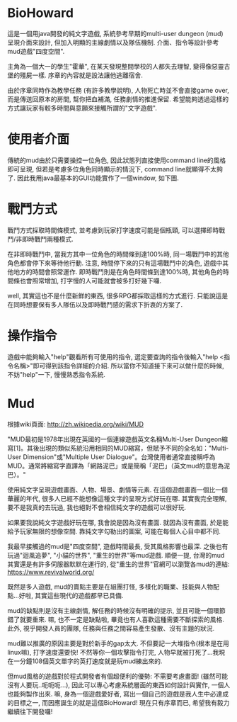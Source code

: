 # BioHoward
這是一個用java開發的純文字遊戲, 系統參考早期的multi-user dungeon (mud) 呈現介面來設計, 但加入明顯的主線劇情以及隊伍機制. 介面、指令等設計參考mud遊戲"四度空間".

主角為一個大一的學生"霍華", 在某天發現整間學校的人都失去理智, 變得像惡靈古堡的殭屍一樣. 序章的內容就是設法讓他逃離宿舍. 

由於序章同時作為教學任務 (有許多教學說明), 人物死亡時並不會直接game over, 而是傳送回原本的房間, 幫你把血補滿, 任務劇情的推進保留. 希望能夠透過這樣的方式讓玩家有較多時間與意願來接觸所謂的"文字遊戲".

# 使用者介面
傳統的mud由於只需要操控一位角色, 因此狀態列直接使用command line的風格即可呈現, 但若是考慮多位角色同時顯示的情況下, command line就顯得不太夠了. 因此我用java最基本的GUI功能實作了一個window, 如下圖.


# 戰鬥方式
戰鬥方式採取時間條模式, 並考慮到玩家打字速度可能是個瓶頸, 可以選擇即時戰鬥/非即時戰鬥兩種模式.

在非即時戰鬥中, 當我方其中一位角色的時間條到達100%時, 同一場戰鬥中的其他角色都會停下來等待他行動. 注意, 時間停下來的只有這場戰鬥中的角色, 遊戲中其他地方的時間會照常運作. 即時戰鬥則是在角色時間條到達100%時, 其他角色的時間條也會照常增加, 打字慢的人可能就會被多打好幾下囉.

well, 其實這也不是什麼新鮮的東西, 很多RPG都採取這樣的方式進行. 只能說這是在同時想要保有多人隊伍以及即時戰鬥感的需求下折衷的方案了.

# 操作指令
遊戲中能夠輸入"help"觀看所有可使用的指令, 選定要查詢的指令後輸入"help <指令名稱>"即可得到該指令詳細的介紹. 所以當你不知道接下來可以做什麼的時候, 不妨"help"一下, 慢慢熟悉指令系統.

# Mud
根據wiki頁面: http://zh.wikipedia.org/wiki/MUD

"MUD最初是1978年出現在英國的一個連線遊戲英文名稱Multi-User Dungeon縮寫[1]。其後出現的類似系統沿用相同的MUD縮寫，但賦予不同的全名如："Multi-User Dimension"或"Multiple User Dialogue"。台灣使用者通常直接稱呼為MUD。通常將縮寫字直譯為「網路泥巴」或是簡稱「泥巴」（英文mud的意思為泥巴）。"

使用純文字呈現遊戲畫面、人物、場景、劇情等元素. 在這個遊戲畫面一個比一個華麗的年代, 很多人已經不能想像這種文字的呈現方式好玩在哪. 其實我完全理解, 要不是我真的去玩過, 我也絕對不會相信純文字的遊戲可以很好玩.

如果要我說純文字遊戲好玩在哪, 我會說是因為沒有畫面. 就因為沒有畫面, 於是能給予玩家無限的想像空間. 靠純文字勾勒出的圖案, 可能在每個人心目中都不同.

我最早接觸過的mud是"四度空間", 遊戲時間最長, 受其風格影響也最深. 之後也有玩過"迴風追夢", "小貓的世界", "重生的世界"等mud遊戲. 順便一提, 台灣的mud其實還是有許多伺服器默默在運行的, 從"重生的世界"官網可以瀏覽各mud的連結: https://www.revivalworld.org/

既然是多人遊戲, mud的賣點主要是在組團打怪, 多樣化的職業、技能與人物配點...好啦, 其實這些現代的遊戲都早已具備. 

mud的缺點則是沒有主線劇情, 解任務的時候沒有明確的提示, 並且可能一個環節錯了就要重來. 嘛, 也不一定是缺點啦, 畢竟也有人喜歡這種需要不斷探索的風格. 此外, 視乎開發人員的團隊, 任務與任務之間容易產生發散、沒有主題的狀況. 

mud難以推廣的原因主要是對於新手的gap太大. 不但要記一大堆指令(根本是在用linux嘛), 打字速度還要快! 不然等你一個攻擊指令打完, 人物早就被打死了...我現在一分鐘108個英文單字的英打速度就是玩mud練出來的.

但mud風格的遊戲對於程式開發者有個超便利的優勢: 不需要考慮畫面! (雖然可能沒有人要玩..呃呃呃...), 因此可以專心考慮系統層面的東西如何設計與實作, 一個人也能夠製作出來. 嘛, 身為一個遊戲愛好者, 寫出一個自己的遊戲是我人生中必達成的目標之一, 而因應誕生的就是這個BioHoward! 現在只有序章而已, 希望我有毅力繼續往下開發囉!

